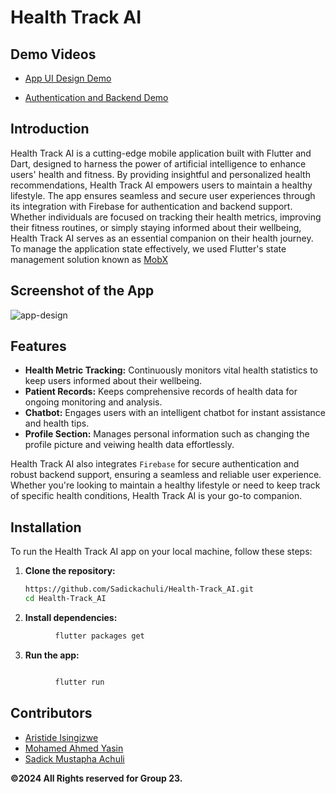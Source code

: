 # Health Track AI

## Demo Videos

- [App UI Design Demo](https://drive.google.com/file/d/1f-nUoPWHeWIcOPWzeuARmjJJbQhAlvf4/view?usp=sharing)
  
- [Authentication and Backend Demo](https://www.youtube.com/watch?v=yuXxs_8pC1c)


## Introduction

Health Track AI is a cutting-edge mobile application built with Flutter and Dart, designed to harness the power of artificial intelligence to enhance users' health and fitness. By providing insightful and personalized health recommendations, Health Track AI empowers users to maintain a healthy lifestyle. The app ensures seamless and secure user experiences through its integration with Firebase for authentication and backend support. Whether individuals are focused on tracking their health metrics, improving their fitness routines, or simply staying informed about their wellbeing, Health Track AI serves as an essential companion on their health journey. To manage the application state effectively, we used Flutter's state management solution known as [MobX](https://pub.dev/packages/mobx)

## Screenshot of the App

![app-design](https://github.com/Sadickachuli/Health-Track_AI/assets/116743995/a4fad4d3-0d00-49e1-a987-c1f6e9b5b9dc)

## Features

- **Health Metric Tracking:** Continuously monitors vital health statistics to keep users informed about their wellbeing.
- **Patient Records:** Keeps comprehensive records of health data for ongoing monitoring and analysis.
- **Chatbot:** Engages users with an intelligent chatbot for instant assistance and health tips.
- **Profile Section:** Manages personal information such as changing the profile picture and veiwing health data effortlessly.

Health Track AI also integrates `Firebase` for secure authentication and robust backend support, ensuring a seamless and reliable user experience. Whether you're looking to maintain a healthy lifestyle or need to keep track of specific health conditions, Health Track AI is your go-to companion.

## Installation

To run the Health Track AI app on your local machine, follow these steps:

1. **Clone the repository:**

   ```sh
   https://github.com/Sadickachuli/Health-Track_AI.git
   cd Health-Track_AI
   ```

2. **Install dependencies:**

```sh
          flutter packages get
```

3. **Run the app:**

```sh

          flutter run
```


## Contributors

- [Aristide Isingizwe](https://github.com/aristideI/)
- [Mohamed Ahmed Yasin](https://github.com/Mohamedayasin/)
- [Sadick Mustapha Achuli](https://github.com/sadickachuli/)

  
**©2024 All Rights reserved for Group 23.**
